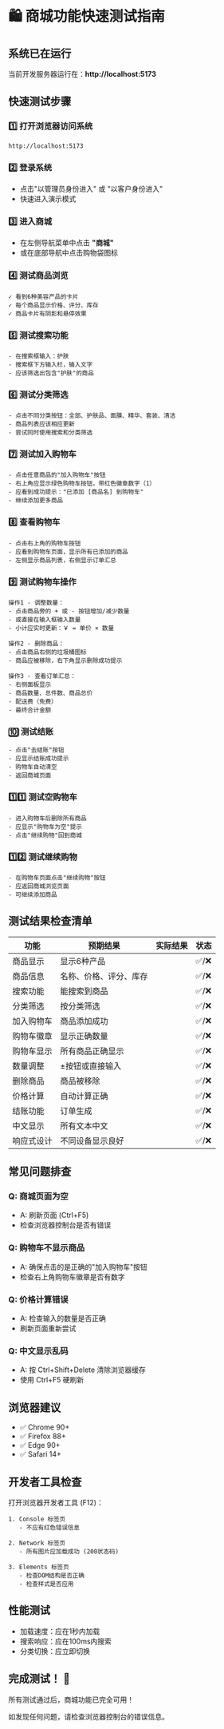 # 🛍️ 商城功能快速测试指南

## 系统已在运行
当前开发服务器运行在：**http://localhost:5173**

## 快速测试步骤

### 1️⃣ 打开浏览器访问系统
```
http://localhost:5173
```

### 2️⃣ 登录系统
- 点击"以管理员身份进入" 或 "以客户身份进入"
- 快速进入演示模式

### 3️⃣ 进入商城
- 在左侧导航菜单中点击 **"商城"**
- 或在底部导航中点击购物袋图标

### 4️⃣ 测试商品浏览
```
✓ 看到6种美容产品的卡片
✓ 每个商品显示价格、评分、库存
✓ 商品卡片有阴影和悬停效果
```

### 5️⃣ 测试搜索功能
```
- 在搜索框输入：护肤
- 搜索框下方输入栏，输入文字
- 应该筛选出包含"护肤"的商品
```

### 6️⃣ 测试分类筛选
```
- 点击不同分类按钮：全部、护肤品、面膜、精华、套装、清洁
- 商品列表应该相应更新
- 尝试同时使用搜索和分类筛选
```

### 7️⃣ 测试加入购物车
```
- 点击任意商品的"加入购物车"按钮
- 右上角应显示绿色购物车按钮，带红色徽章数字（1）
- 应看到成功提示："已添加 [商品名] 到购物车"
- 继续添加更多商品
```

### 8️⃣ 查看购物车
```
- 点击右上角的购物车按钮
- 应看到购物车页面，显示所有已添加的商品
- 左侧显示商品列表，右侧显示订单汇总
```

### 9️⃣ 测试购物车操作
```
操作1 - 调整数量：
- 点击商品旁的 + 或 - 按钮增加/减少数量
- 或直接在输入框输入数量
- 小计应实时更新：￥ = 单价 × 数量

操作2 - 删除商品：
- 点击商品右侧的垃圾桶图标
- 商品应被移除，右下角显示删除成功提示

操作3 - 查看订单汇总：
- 右侧面板显示
- 商品数量、总件数、商品总价
- 配送费（免费）
- 最终合计金额
```

### 🔟 测试结账
```
- 点击"去结账"按钮
- 应显示结账成功提示
- 购物车自动清空
- 返回商城页面
```

### 1️⃣1️⃣ 测试空购物车
```
- 进入购物车后删除所有商品
- 应显示"购物车为空"提示
- 点击"继续购物"回到商城
```

### 1️⃣2️⃣ 测试继续购物
```
- 在购物车页面点击"继续购物"按钮
- 应返回商城浏览页面
- 可继续添加商品
```

## 测试结果检查清单

| 功能 | 预期结果 | 实际结果 | 状态 |
|------|--------|--------|------|
| 商品显示 | 显示6种产品 | | ✅/❌ |
| 商品信息 | 名称、价格、评分、库存 | | ✅/❌ |
| 搜索功能 | 能搜索到商品 | | ✅/❌ |
| 分类筛选 | 按分类筛选 | | ✅/❌ |
| 加入购物车 | 商品添加成功 | | ✅/❌ |
| 购物车徽章 | 显示正确数量 | | ✅/❌ |
| 购物车显示 | 所有商品正确显示 | | ✅/❌ |
| 数量调整 | ±按钮或直接输入 | | ✅/❌ |
| 删除商品 | 商品被移除 | | ✅/❌ |
| 价格计算 | 自动计算正确 | | ✅/❌ |
| 结账功能 | 订单生成 | | ✅/❌ |
| 中文显示 | 所有文本中文 | | ✅/❌ |
| 响应式设计 | 不同设备显示良好 | | ✅/❌ |

## 常见问题排查

### Q: 商城页面为空
- A: 刷新页面 (Ctrl+F5)
- 检查浏览器控制台是否有错误

### Q: 购物车不显示商品
- A: 确保点击的是正确的"加入购物车"按钮
- 检查右上角购物车徽章是否有数字

### Q: 价格计算错误
- A: 检查输入的数量是否正确
- 刷新页面重新尝试

### Q: 中文显示乱码
- A: 按 Ctrl+Shift+Delete 清除浏览器缓存
- 使用 Ctrl+F5 硬刷新

## 浏览器建议

- ✅ Chrome 90+
- ✅ Firefox 88+
- ✅ Edge 90+
- ✅ Safari 14+

## 开发者工具检查

打开浏览器开发者工具 (F12)：

```
1. Console 标签页
   - 不应有红色错误信息

2. Network 标签页
   - 所有图片应加载成功 (200状态码)

3. Elements 标签页
   - 检查DOM结构是否正确
   - 检查样式是否应用
```

## 性能测试

- 加载速度：应在1秒内加载
- 搜索响应：应在100ms内搜索
- 分类切换：应立即切换

## 完成测试！ 🎉

所有测试通过后，商城功能已完全可用！

如发现任何问题，请检查浏览器控制台的错误信息。
























